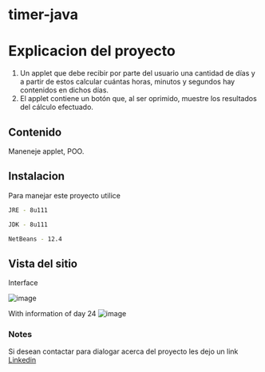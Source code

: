 # timer-java

# Explicacion del proyecto
1. Un applet que debe recibir por parte del usuario una cantidad de días y a partir de 
estos calcular cuántas horas, minutos y segundos hay contenidos en dichos días. 
2. El applet contiene un botón que, al ser oprimido, muestre los resultados del cálculo efectuado.

## Contenido
Maneneje applet, POO.


## Instalacion
Para  manejar este proyecto utilice
```bash
JRE - 8u111
```
```bash
JDK - 8u111
```
```bash
NetBeans - 12.4
```
## Vista del sitio

Interface

![image](https://user-images.githubusercontent.com/70002378/126243908-b39a6010-53f5-4282-8dd9-2618bd27a75b.png)

With information of day 24
![image](https://user-images.githubusercontent.com/70002378/126243966-c0e33b7e-c50f-48a2-8a2f-f394ca4b8f19.png)

### Notes
Si desean contactar para dialogar acerca del proyecto les dejo un link [Linkedin](https://www.linkedin.com/in/sergio-vargas-pedraza-a86b24209/)
